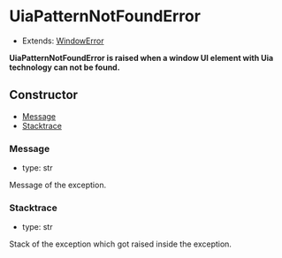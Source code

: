 # UiaPatternNotFoundError

- Extends: [WindowError](./doc/api/python/exceptions/windowerror.md)

**UiaPatternNotFoundError is raised when a window UI element with Uia technology can not be found.**

## Constructor<!-- {docsify-ignore} -->
- [Message](#message)
- [Stacktrace](#stacktrace)

### Message
- type: str

Message of the exception.


### Stacktrace
- type: str

Stack of the exception which got raised inside the exception.
